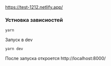 https://test-1212.netlify.app/

### Устновка зависиостей

```sh
yarn
```

Запуск в dev
```sh
yarn dev
```

После запуска откроется http://localhost:8000/